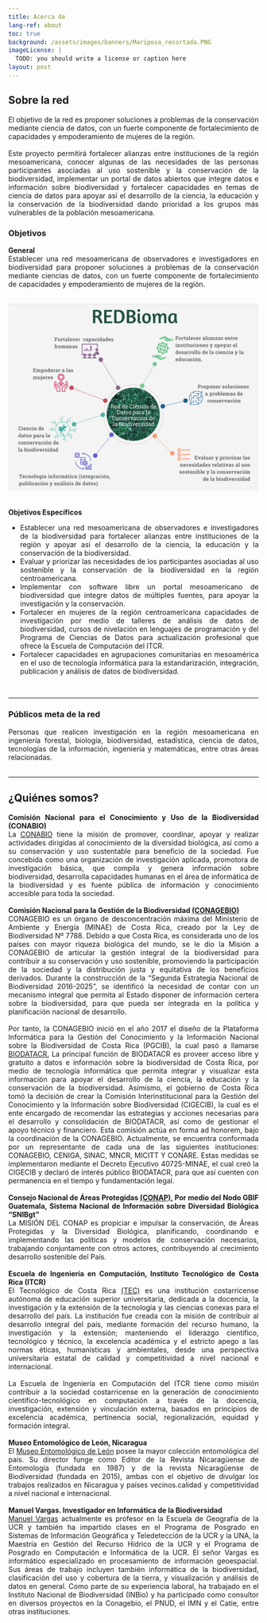 ```yaml
---
title: Acerca de
lang-ref: about
toc: true
background: /assets/images/banners/Mariposa_recortada.PNG
imageLicense: |
  TODO: you should write a license or caption here
layout: post
---
```


## Sobre la red

<div style="text-align: justify">
El objetivo de la red es proponer soluciones a problemas de la conservación mediante ciencia de datos, con un fuerte componente de fortalecimiento de capacidades y empoderamiento de mujeres de la región.
<br><br>
Este proyecto permitirá fortalecer alianzas entre instituciones de la región mesoamericana, conocer algunas de las necesidades de las personas participantes asociadas al uso sostenible y la conservación de la biodiversidad, implementar un portal de datos abiertos que integre datos e información sobre biodiversidad y fortalecer capacidades en temas de ciencia de datos para apoyar así el desarrollo de la ciencia, la educación y la conservación de la biodiversidad dando prioridad a los grupos más vulnerables de la población mesoamericana.
</div>

### Objetivos

<div style="text-align: justify">
<b>General</b>
<br>
Establecer una red mesoamericana de observadores e investigadores en biodiversidad para proponer soluciones a problemas
de la conservación mediante ciencias de datos, con un fuerte componente de fortalecimiento de capacidades y empoderamiento
de mujeres de la región.

</div>

<br>

![objetivos](/assets/images/thumbnails/objetivos_especificos.jpg)


<br>
<div style="text-align: justify">
<b>Objetivos Específicos</b>
<br>

<ul>
<li>Establecer una red mesoamericana de observadores e investigadores de la biodiversidad para fortalecer alianzas entre instituciones de la región y apoyar así el desarrollo de la ciencia, la educación y la conservación de la biodiversidad.</li>
<li>Evaluar y priorizar las necesidades de los participantes asociadas al uso sostenible y la conservación de la biodiversidad en la región centroamericana.</li>
<li>Implementar con software libre un portal mesoamericano de biodiversidad que integre datos de múltiples fuentes, para apoyar la investigación y la conservación.</li>
<li>Fortalecer en mujeres de la región centroamericana capacidades de investigación por medio de talleres de análisis de datos de biodiversidad, cursos de nivelación en lenguajes de programación y del Programa de Ciencias de Datos para actualización profesional que ofrece la Escuela de Computación del ITCR.</li>
<li>Fortalecer capacidades en agrupaciones comunitarias en mesoamérica en el uso de tecnología informática para la estandarización, integración, publicación y análisis de datos de biodiversidad.</li>
</ul>

</div>

<br>

---

### Públicos meta de la red

<div style="text-align: justify">
Personas que realicen investigación en la región mesoamericana en ingeniería forestal, biología, biodiversidad, estadística, ciencia de datos, tecnologías de la información, ingeniería y matemáticas, entre otras áreas relacionadas.
</div>

<br>

---

## ¿Quiénes somos?  

<div style="text-align: justify">
    <b>Comisión Nacional para el Conocimiento y Uso de la Biodiversidad (CONABIO)</b>
    <br>
    La <a href= "https://www.gob.mx/conabio">CONABIO</a> tiene la misión de promover, coordinar, apoyar y realizar actividades dirigidas al conocimiento de la diversidad biológica, así como a su conservación y uso sustentable para beneficio de la sociedad. Fue concebida como una organización de investigación aplicada, promotora de investigación básica, que compila y genera información sobre biodiversidad, desarrolla capacidades humanas en el área de informática de la biodiversidad y es fuente pública de información y conocimiento accesible para toda la sociedad.
</div>

<br>

<div style="text-align: justify">
    <b>Comisión Nacional para la Gestión de la Biodiversidad <a href="https://www.conagebio.go.cr/">(CONAGEBIO)</a></b>
    <br>
    CONAGEBIO es un órgano de desconcentración máxima del Ministerio de Ambiente y Energía (MINAE) de Costa Rica, creado por la Ley de Biodiversidad Nº 7788. Debido a que Costa Rica, es considerada uno de los países con mayor riqueza biológica del mundo, se le dio la Misión a CONAGEBIO de articular la gestión integral de la biodiversidad para contribuir a su conservación y uso sostenible, promoviendo la participación de la sociedad y la distribución justa y equitativa de los beneficios derivados. Durante la construcción de la “Segunda Estrategia Nacional de Biodiversidad 2016-2025”, se identificó la necesidad de contar con un mecanismo integral que permita al Estado disponer de información certera sobre la biodiversidad, para que pueda ser integrada en la política y planificación nacional de desarrollo.
    <br><br>
    Por tanto, la CONAGEBIO inició en el año 2017 el diseño de la Plataforma Informática para la Gestión del Conocimiento y la Información Nacional sobre la Biodiversidad de Costa Rica (PGCIB), la cual pasó a llamarse <a href="http://biodiversidad.go.cr/">BIODATACR.</a> La principal función de BIODATACR es proveer acceso libre y gratuito a datos e información sobre la biodiversidad de Costa Rica, por medio de tecnología informática que permita integrar y visualizar esta información para apoyar el desarrollo de la ciencia, la educación y la conservación de la biodiversidad. Asimismo, el gobierno de Costa Rica tomó la decisión de crear la Comisión Interinstitucional para la Gestión del Conocimiento y la Información sobre Biodiversidad (CIGECIB), la cual es el ente encargado de recomendar las estrategias y acciones necesarias para el desarrollo y consolidación de BIODATACR, así como de gestionar el apoyo técnico y financiero. Esta comisión actúa en forma ad honorem, bajo la coordinación de la CONAGEBIO. Actualmente, se encuentra conformada por un representante de cada una de las siguientes instituciones: CONAGEBIO, CENIGA, SINAC, MNCR, MICITT Y CONARE. Estas medidas se implementaron mediante el Decreto Ejecutivo 40725-MINAE, el cual creó la CIGECIB y declaró de interés público BIODATACR, para que así cuenten con permanencia en el tiempo y fundamentación legal.
</div>

<br>

<div style="text-align: justify">
    <b>Consejo Nacional de Áreas Protegidas <a href="https://conap.gob.gt/">(CONAP)</a>, Por medio del Nodo GBIF Guatemala, Sistema Nacional de Información sobre Diversidad Biológica “SNIBgt”</b>
    <br>
    La MISIÓN DEL CONAP es propiciar e impulsar la conservación, de Áreas Protegidas y la Diversidad Biológica, planificando, coordinando e implementando las políticas y modelos de conservación necesarios, trabajando conjuntamente con otros actores, contribuyendo al crecimiento desarrollo sostenible del País.
</div>

<br>

<div style="text-align: justify">
    <b>Escuela de Ingeniería en Computación, Instituto Tecnológico de Costa Rica (ITCR)</b>
    <br>
    El Tecnológico de Costa Rica <a href= "https://www.tec.ac.cr/">(TEC)</a> es una institución costarricense autónoma de educación superior universitaria, dedicada a la docencia, la investigación y la extensión de la tecnología y las ciencias conexas para el desarrollo del país.  La institución fue creada con la misión de contribuir al desarrollo integral del país, mediante formación del recurso humano, la investigación y la extensión; manteniendo el liderazgo científico, tecnológico y técnico, la excelencia académica y el estricto apego a las normas éticas, humanísticas y ambientales, desde una perspectiva universitaria estatal de calidad y competitividad a nivel nacional e internacional.
    <br><br>
    La Escuela de Ingeniería en Computación del ITCR  tiene como misión contribuir a la sociedad costarricense en la generación de conocimiento científico-tecnológico en computación a través de la docencia, investigación, extensión y vinculación externa, basados en principios de excelencia académica, pertinencia social, regionalización, equidad y formación integral.
</div>

<br>

<div style="text-align: justify">
    <b>Museo Entomológico de León, Nicaragua</b>
    <br>
    El <a href="http://bio-nica.info/topic/index.html">Museo Entomológico de León</a> posee la mayor colección entomológica del país. Su director funge como Editor de la Revista Nicaragüense de Entomología (fundada en 1987) y de la revista Nicaragüense de Biodiversidad (fundada en 2015), ambas con el objetivo de divulgar los trabajos realizados en Nicaragua y países vecinos.calidad y competitividad a nivel nacional e internacional.
    </div>

<br>

<div style="text-align: justify">
    <b>Manuel Vargas. Investigador en Informática de la Biodiversidad</b>
    <br>
    <a href="https://github.com/mfvargas">Manuel Vargas</a> actualmente es profesor en la Escuela de Geografía de la UCR y también ha impartido clases en el Programa de Posgrado en Sistemas de Información Geográfica y Teledetección de la UCR y la UNA, la Maestría en Gestión del Recurso Hídrico de la UCR y el Programa de Posgrado en Computación e Informática de la UCR. El señor Vargas es informático especializado en procesamiento de información geoespacial. Sus áreas de trabajo incluyen también informática de la biodiversidad, clasificación del uso y cobertura de la tierra, y visualización y análisis de datos en general.  Como parte de su experiencia laboral, ha trabajado en el Instituto Nacional de Biodiversidad (INBio) y ha participado como consultor en diversos proyectos en la Conagebio, el PNUD, el IMN y el Catie, entre otras instituciones.
</div>

<br>
